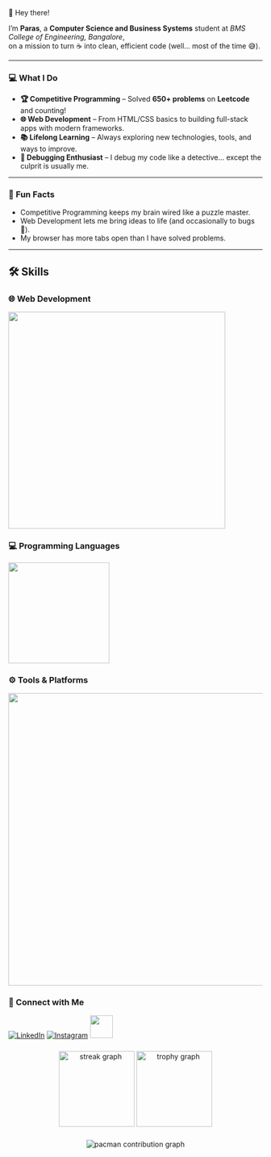 <link rel="stylesheet" type='text/css' href="https://cdn.jsdelivr.net/gh/devicons/devicon@latest/devicon.min.css" />
👋 Hey there!

I’m **Paras**, a **Computer Science and Business Systems** student at *BMS College of Engineering, Bangalore*,  
on a mission to turn ☕ into clean, efficient code (well… most of the time 😅).

---

### 💻 What I Do
- **🏆 Competitive Programming** – Solved **650+ problems** on **Leetcode** and counting!
- **🌐 Web Development** – From HTML/CSS basics to building full-stack apps with modern frameworks.
- **📚 Lifelong Learning** – Always exploring new technologies, tools, and ways to improve.
- **🐞 Debugging Enthusiast** – I debug my code like a detective… except the culprit is usually me.

---

### 🚀 Fun Facts
- Competitive Programming keeps my brain wired like a puzzle master.  
- Web Development lets me bring ideas to life (and occasionally to bugs 🐛).
- My browser has more tabs open than I have solved problems.

---

## 🛠 Skills

### 🌐 Web Development
<div align="left">
  <a href="https://skillicons.dev">
    <img 
      src="https://skillicons.dev/icons?i=html,css,js,tailwind,vite,react,nodejs,nextjs&perline=10" 
      style="width: 430px; height: auto;"
    />
  </a>
</div>

<!-- Programming Languages -->
### 💻 Programming Languages
<div align="left">
  <a href="https://skillicons.dev">
    <img 
      src="https://skillicons.dev/icons?i=cpp,c,py,java&perline=10" 
      style="width: 200px; height: auto;"
    />
  </a>
</div>

### ⚙️ Tools & Platforms
<div align="left">
  <a href="https://skillicons.dev">
    <img 
      src="https://skillicons.dev/icons?i=vscode,bash,git,github,mongodb,mysql,matlab,gcp,windows,apple&perline=10" 
      style="width: 580px; height: auto;"
    />
  </a>
</div>


### 🤝 Connect with Me
[![LinkedIn](https://skillicons.dev/icons?i=linkedin&size=60)](https://www.linkedin.com/in/paras-yadav2004)
[![Instagram](https://skillicons.dev/icons?i=instagram&size=60)](https://www.instagram.com/parasydv_2004/)
[<img src="https://raw.githubusercontent.com/rahuldkjain/github-profile-readme-generator/master/src/images/icons/Social/leet-code.svg" height="45" />](https://leetcode.com/u/paras_ydv/)




###

<div align="center">
  <img src="https://streak-stats.demolab.com?user=Paras-ydv&locale=en&mode=daily&theme=dracula&hide_border=false&border_radius=5&order=3" height="150" alt="streak graph"  />
  <img src="https://github-profile-trophy.vercel.app/?username=Paras-ydv&theme=dracula&column=-1&row=1&margin-w=8&margin-h=8&no-bg=false&no-frame=false&order=4" height="150" alt="trophy graph"  />
</div>

###

<div align="center">
  <picture>
    <source media="(prefers-color-scheme: dark)" srcset="https://raw.githubusercontent.com/Paras-ydv/Paras-ydv/output/pacman-contribution-graph-dark.svg">
    <source media="(prefers-color-scheme: light)" srcset="https://raw.githubusercontent.com/Paras-ydv/Paras-ydv/output/pacman-contribution-graph.svg">
    <img alt="pacman contribution graph" src="https://paras-ydv.github.io/Paras-ydv/pacman-contribution-graph.svg">
  </picture>
</div>
